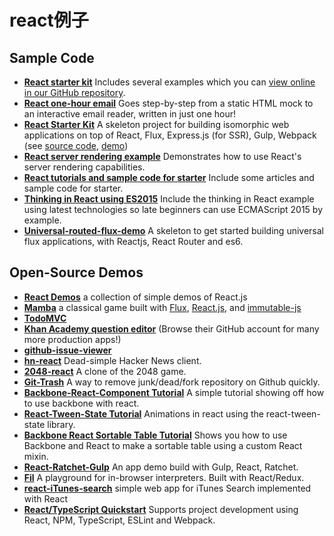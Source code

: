 # react例子
## Sample Code

* **[React starter kit](https://facebook.github.io/react/downloads.html)** Includes several examples which you can [view online in our GitHub repository](https://github.com/facebook/react/tree/master/examples/).
* **[React one-hour email](https://github.com/petehunt/react-one-hour-email)** Goes step-by-step from a static HTML mock to an interactive email reader, written in just one hour!
* **[React Starter Kit](http://www.reactstarterkit.com/)** A skeleton project for building isomorphic web applications on top of React, Flux, Express.js (for SSR), Gulp, Webpack (see [source code](https://github.com/kriasoft/react-starter-kit), [demo](http://demo.reactstarterkit.com/))
* **[React server rendering example](https://github.com/mhart/react-server-example)** Demonstrates how to use React's server rendering capabilities.
* **[React tutorials and sample code for starter](https://github.com/yiminghe/learning-react)** Include some articles and sample code for starter.
* **[Thinking in React using ES2015](https://github.com/code0wl/react-example-es2015)** Include the thinking in React example using latest technologies so late beginners can use ECMAScript 2015 by example.
* **[Universal-routed-flux-demo](https://github.com/pierreavizou/universal-routed-flux-demo)** A skeleton to get started building universal flux applications, with Reactjs, React Router and es6.

## Open-Source Demos

* **[React Demos](https://github.com/ruanyf/react-demos)** a collection of simple demos of React.js
* **[Mamba](https://maaamba.herokuapp.com/)** a classical game built with [Flux](https://github.com/facebook/flux), [React.js](https://github.com/facebook/react), and [immutable-js](https://github.com/facebook/immutable-js)
* **[TodoMVC](http://facebook.github.io/flux/docs/todo-list.html)**
* **[Khan Academy question editor](https://github.com/khan/perseus)** (Browse their GitHub account for many more production apps!)
* **[github-issue-viewer](https://github.com/jaredly/github-issues-viewer)**
* **[hn-react](https://github.com/prabirshrestha/hn-react)** Dead-simple Hacker News client.
* **[2048-react](https://github.com/IvanVergiliev/2048-react)** A clone of the 2048 game.
* **[Git-Trash](https://github.com/kureikain/git-trash/)** A way to remove junk/dead/fork repository on Github quickly.
* **[Backbone-React-Component Tutorial](http://www.openmindedinnovations.com/blogs/backbone-react-component-with-middleman)** A simple tutorial showing off how to use backbone with react.
* **[React-Tween-State Tutorial](http://www.openmindedinnovations.com/blogs/react-animations-with-react-tweenstate)** Animations in react using the react-tween-state library.
* **[Backbone React Sortable Table Tutorial](http://www.openmindedinnovations.com/blogs/backbone-react-sortable-table)** Shows you how to use Backbone and React to make a sortable table using a custom React mixin.
* **[React-Ratchet-Gulp](https://github.com/ihaolin/react-ratchet-gulp)** An app demo build with Gulp, React, Ratchet.
* **[Fil](https://github.com/fatiherikli/fil)** A playground for in-browser interpreters. Built with React/Redux. 
* **[react-iTunes-search](https://github.com/LeoAJ/react-iTunes-search)** simple web app for iTunes Search implemented with React
* **[React/TypeScript Quickstart](https://github.com/jeffschwartz/react-typescript-quickstart/)** Supports project development using React, NPM, TypeScript, ESLint and Webpack.